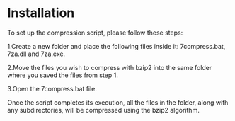 # Installation

To set up the compression script, please follow these steps:

1.Create a new folder and place the following files inside it: 7compress.bat, 7za.dll and 7za.exe.

2.Move the files you wish to compress with bzip2 into the same folder where you saved the files from step 1.

3.Open the 7compress.bat file.

Once the script completes its execution, all the files in the folder, along with any subdirectories, will be compressed using the bzip2 algorithm.
